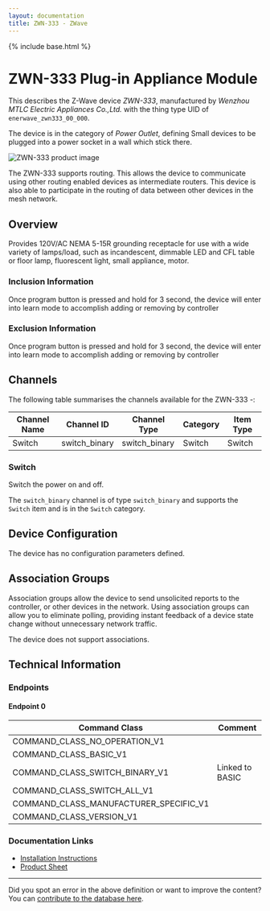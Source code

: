 ```yaml
---
layout: documentation
title: ZWN-333 - ZWave
---
```


{% include base.html %}

# ZWN-333 Plug-in Appliance Module
This describes the Z-Wave device *ZWN-333*, manufactured by *Wenzhou MTLC Electric Appliances Co.,Ltd.* with the thing type UID of ```enerwave_zwn333_00_000```.

The device is in the category of *Power Outlet*, defining Small devices to be plugged into a power socket in a wall which stick there.

![ZWN-333 product image](https://opensmarthouse.org/zwavedatabase/395/image/)


The ZWN-333 supports routing. This allows the device to communicate using other routing enabled devices as intermediate routers.  This device is also able to participate in the routing of data between other devices in the mesh network.

## Overview

Provides 120V/AC NEMA 5-15R grounding receptacle for use with a wide variety of lamps/load, such as incandescent, dimmable LED and CFL table or floor lamp, fluorescent light, small appliance, motor.

### Inclusion Information

Once program button is pressed and hold for 3 second, the device will enter into learn mode to accomplish adding or removing by controller

### Exclusion Information

Once program button is pressed and hold for 3 second, the device will enter into learn mode to accomplish adding or removing by controller

## Channels

The following table summarises the channels available for the ZWN-333 -:

| Channel Name | Channel ID | Channel Type | Category | Item Type |
|--------------|------------|--------------|----------|-----------|
| Switch | switch_binary | switch_binary | Switch | Switch | 

### Switch
Switch the power on and off.

The ```switch_binary``` channel is of type ```switch_binary``` and supports the ```Switch``` item and is in the ```Switch``` category.



## Device Configuration

The device has no configuration parameters defined.

## Association Groups

Association groups allow the device to send unsolicited reports to the controller, or other devices in the network. Using association groups can allow you to eliminate polling, providing instant feedback of a device state change without unnecessary network traffic.

The device does not support associations.
## Technical Information

### Endpoints

#### Endpoint 0

| Command Class | Comment |
|---------------|---------|
| COMMAND_CLASS_NO_OPERATION_V1| |
| COMMAND_CLASS_BASIC_V1| |
| COMMAND_CLASS_SWITCH_BINARY_V1| Linked to BASIC|
| COMMAND_CLASS_SWITCH_ALL_V1| |
| COMMAND_CLASS_MANUFACTURER_SPECIFIC_V1| |
| COMMAND_CLASS_VERSION_V1| |

### Documentation Links

* [Installation Instructions](https://opensmarthouse.org/zwavedatabase/395/ZWN-333-11052014.pdf)
* [Product Sheet](https://opensmarthouse.org/zwavedatabase/395/ZWN-333.pdf)

---

Did you spot an error in the above definition or want to improve the content?
You can [contribute to the database here](https://opensmarthouse.org/zwavedatabase/395).
